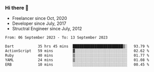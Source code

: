 ### Hi there 👋

- Freelancer since Oct, 2020
- Developer since July, 2017
- Structral Engineer since July, 2012

<!--START_SECTION:waka-->

```txt
From: 06 September 2023 - To: 13 September 2023

Dart           35 hrs 45 mins  ███████████████████████▒░   93.79 %
ActionScript   59 mins         ▓░░░░░░░░░░░░░░░░░░░░░░░░   02.62 %
Ruby           40 mins         ▒░░░░░░░░░░░░░░░░░░░░░░░░   01.77 %
YAML           24 mins         ▒░░░░░░░░░░░░░░░░░░░░░░░░   01.08 %
ERB            10 mins         ░░░░░░░░░░░░░░░░░░░░░░░░░   00.45 %
```

<!--END_SECTION:waka-->
